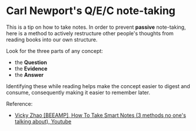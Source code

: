 # Carl Newport's Q/E/C note-taking

This is a tip on how to take notes. In order to prevent **passive** note-taking, here is a method to actively restructure other people's thoughts from reading books into our own structure.

Look for the three parts of any concept:

* the **Question**
* the **Evidence**
* the **Answer**

Identifying these while reading helps make the concept easier to digest and consume, consequently making it easier to remember later.

Reference:

* [Vicky Zhao [BEEAMP], How To Take Smart Notes (3 methods no one's talking about), Youtube](../20221207180410/README.md)
